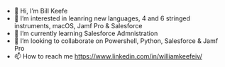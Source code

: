 - 👋 Hi, I’m Bill Keefe
- 👀 I’m interested in leanring new languages, 4 and 6 stringed instruments, macOS, Jamf Pro & Salesforce
- 🌱 I’m currently learning Salesforce Admnistration
- 💞️ I’m looking to collaborate on Powershell, Python, Salesforce & Jamf Pro
- 📫 How to reach me https://www.linkedin.com/in/williamkeefeiv/

<!---
billkeefe37/billkeefe37 is a ✨ special ✨ repository because its `README.md` (this file) appears on your GitHub profile.
You can click the Preview link to take a look at your changes.
--->

